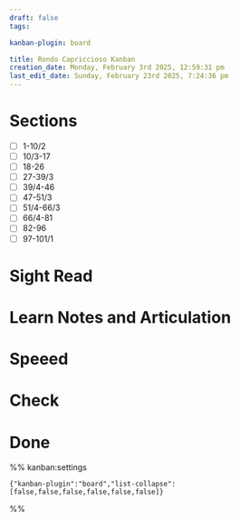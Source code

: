 ```yaml
---
draft: false
tags:

kanban-plugin: board

title: Rondo Capriccioso Kanban
creation_date: Monday, February 3rd 2025, 12:59:31 pm
last_edit_date: Sunday, February 23rd 2025, 7:24:36 pm
---
```


# Sections

- [ ] 1-10/2
- [ ] 10/3-17
- [ ] 18-26
- [ ] 27-39/3
- [ ] 39/4-46
- [ ] 47-51/3
- [ ] 51/4-66/3
- [ ] 66/4-81
- [ ] 82-96
- [ ] 97-101/1

# Sight Read

# Learn Notes and Articulation

# Speeed

# Check

# Done

%% kanban:settings

```
{"kanban-plugin":"board","list-collapse":[false,false,false,false,false,false]}
```

%%
